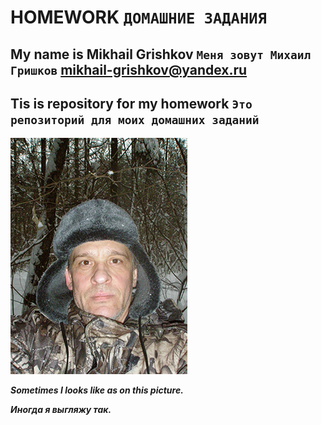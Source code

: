 # HOMEWORK       `ДОМАШНИЕ ЗАДАНИЯ`
## My name is Mikhail Grishkov    `Меня зовут Михаил Гришков`    mikhail-grishkov@yandex.ru
## Tis is repository for my homework     `Это репозиторий для моих домашних заданий`

![Forest](https://github.com/AMBER2136/TRAIN_1/blob/4b3ce5a2a6d7a17ab1d138ba51bf9c693516542c/IMAGES/Forest.jpg)

***Sometimes I looks like as on this picture.***

***Иногда я выгляжу так.***

